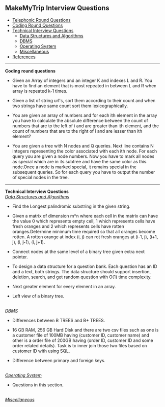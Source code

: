 ## MakeMyTrip Interview Questions
* [Telephonic Round Questions](#telephonic)
* [Coding Round Questions](#coding)
* [Technical Interview Questions](#tech)
   * [Data Structures and Algorithms](#dsalg)
   * [DBMS](#dbms)
   * [Operating System](#os)
   * [Miscellaneous](#misc)
* [References](#ref)
____
<b name="coding">Coding round questions</b><br/>

- Given an Array of integers and an integer K and indexes L and R. You have to find an element that is most repeated in between L and R when array is repeated k-1 times.

- Given a list of string url's, sort them according to their count and when two strings have same count sort them lexicographically.

- You are given an array of numbers and for each ith element in the array you have to calculate the absolute difference between the count of numbers that are to the left of i and are greater than ith element, and the count of numbers that are to the right of i and are lesser than ith element?

- You are given a tree with N nodes and Q queries. Next line contains N integers representing the color associated with each ith node. For each query you are given a node numbers. Now you have to mark all nodes as special which are in its subtree and have the same color as this node.Once a node is marked special, it remains special in the subsequent queries. So for each query you have to output the number of special nodes in the tree.

----
<b name="tech">Technical Interview Questions</b>
<br/>
<i><u name="dsalg">Data Structures and Algorithms</u></i>

- Find the Longest palindromic substring in the given string.

- Given a matrix of dimension m*n where each cell in the matrix can have the value 0 which represents empty cell, 1 which represents cells have fresh oranges and 2 which represents cells have rotten oranges.Determine minimum time required so that all oranges become rotten. A rotten orange at index (i, j) can rot fresh oranges at (i-1, j), (i+1, j), (i, j-1), (i, j+1).

- Connect nodes at the same level of a binary tree given extra next pointer.

- To design a data structure for a question bank. Each question has an ID and a text, both strings. The data structure should support insertion, deletion, search, and get random question with O(1) time complexity.

- Next greater element for every element in an array.

- Left view of a binary tree.

<br/>
<i><u name="dbms">DBMS</u></i>

- Differences between B TREES and B+ TREES.

- 16 GB RAM, 256 GB Hard Disk and there are two csv files such as one is a customer file of 100MB having (customer ID, customer name) and other is a order file of 200GB having (order ID, customer ID and some order related details). Task is to inner join those two files based on customer ID with using SQL.

- Difference between primary and foreign keys.

<br/>
<i><u name="os">Operating System</u></i>

- Questions in this section.
<br/>
<i><u name="misc">Miscellaneous</u></i>
